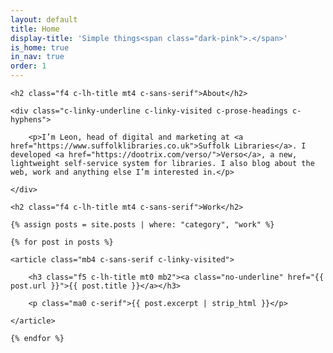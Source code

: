 ```yaml
---
layout: default
title: Home
display-title: 'Simple things<span class="dark-pink">.</span>'
is_home: true
in_nav: true
order: 1
---
```


<section>

    <h2 class="f4 c-lh-title mt4 c-sans-serif">About</h2>

    <div class="c-linky-underline c-linky-visited c-prose-headings c-hyphens">

        <p>I’m Leon, head of digital and marketing at <a href="https://www.suffolklibraries.co.uk">Suffolk Libraries</a>. I developed <a href="https://dootrix.com/verso/">Verso</a>, a new, lightweight self-service system for libraries. I also blog about the web, work and anything else I’m interested in.</p>

    </div>

</section>

<section>

    <h2 class="f4 c-lh-title mt4 c-sans-serif">Work</h2>

    {% assign posts = site.posts | where: "category", "work" %}

    {% for post in posts %}

    <article class="mb4 c-sans-serif c-linky-visited">

        <h3 class="f5 c-lh-title mt0 mb2"><a class="no-underline" href="{{ post.url }}">{{ post.title }}</a></h3>

        <p class="ma0 c-serif">{{ post.excerpt | strip_html }}</p>

    </article>

    {% endfor %}

</section>
